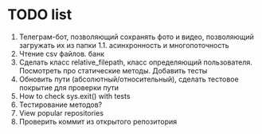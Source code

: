 # TODO list

1. Телеграм-бот, позволяющий сохранять фото и видео, позволяющий загружать их из папки
    1.1. асинхронность и многопоточность
2. Чтение сsv файлов. банк
3. Сделать клаcc relative_filepath, класс определяющий пользователя. Посмотреть про статические методы. Добавить тесты
4. Обновить пути (абсолютный/относительный), сделать тестовое покрытие для проверки пути
5. How to check sys.exit() with tests
6. Тестирование методов?
7. View popular repositories
8. Проверить коммит из открытого репозитория